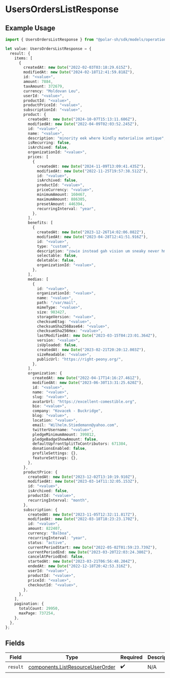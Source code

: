 # UsersOrdersListResponse

## Example Usage

```typescript
import { UsersOrdersListResponse } from "@polar-sh/sdk/models/operations";

let value: UsersOrdersListResponse = {
  result: {
    items: [
      {
        createdAt: new Date("2022-02-03T03:18:29.615Z"),
        modifiedAt: new Date("2024-02-18T12:41:59.818Z"),
        id: "<value>",
        amount: 7884,
        taxAmount: 372679,
        currency: "Moldovan Leu",
        userId: "<value>",
        productId: "<value>",
        productPriceId: "<value>",
        subscriptionId: "<value>",
        product: {
          createdAt: new Date("2024-10-07T15:13:11.606Z"),
          modifiedAt: new Date("2022-04-09T02:03:52.245Z"),
          id: "<value>",
          name: "<value>",
          description: "minority eek where kindly materialise antique",
          isRecurring: false,
          isArchived: false,
          organizationId: "<value>",
          prices: [
            {
              createdAt: new Date("2024-11-09T13:09:41.435Z"),
              modifiedAt: new Date("2022-11-25T19:57:38.512Z"),
              id: "<value>",
              isArchived: false,
              productId: "<value>",
              priceCurrency: "<value>",
              minimumAmount: 160467,
              maximumAmount: 886305,
              presetAmount: 446394,
              recurringInterval: "year",
            },
          ],
          benefits: [
            {
              createdAt: new Date("2023-12-26T14:02:06.082Z"),
              modifiedAt: new Date("2023-04-28T12:41:51.916Z"),
              id: "<value>",
              type: "custom",
              description: "zowie instead gah vision um sneaky never hmph",
              selectable: false,
              deletable: false,
              organizationId: "<value>",
            },
          ],
          medias: [
            {
              id: "<value>",
              organizationId: "<value>",
              name: "<value>",
              path: "/var/mail",
              mimeType: "<value>",
              size: 983427,
              storageVersion: "<value>",
              checksumEtag: "<value>",
              checksumSha256Base64: "<value>",
              checksumSha256Hex: "<value>",
              lastModifiedAt: new Date("2023-03-15T04:23:01.364Z"),
              version: "<value>",
              isUploaded: false,
              createdAt: new Date("2023-02-21T20:20:12.003Z"),
              sizeReadable: "<value>",
              publicUrl: "https://right-peony.org/",
            },
          ],
          organization: {
            createdAt: new Date("2022-04-17T14:16:27.461Z"),
            modifiedAt: new Date("2023-06-30T13:31:25.620Z"),
            id: "<value>",
            name: "<value>",
            slug: "<value>",
            avatarUrl: "https://excellent-comestible.org",
            bio: "<value>",
            company: "Kovacek - Buckridge",
            blog: "<value>",
            location: "<value>",
            email: "Wilhelm.Stiedemann@yahoo.com",
            twitterUsername: "<value>",
            pledgeMinimumAmount: 399812,
            pledgeBadgeShowAmount: false,
            defaultUpfrontSplitToContributors: 671384,
            donationsEnabled: false,
            profileSettings: {},
            featureSettings: {},
          },
        },
        productPrice: {
          createdAt: new Date("2023-12-02T13:10:19.910Z"),
          modifiedAt: new Date("2023-03-14T11:32:05.153Z"),
          id: "<value>",
          isArchived: false,
          productId: "<value>",
          recurringInterval: "month",
        },
        subscription: {
          createdAt: new Date("2023-11-05T12:32:11.817Z"),
          modifiedAt: new Date("2022-03-18T18:23:23.170Z"),
          id: "<value>",
          amount: 822407,
          currency: "Balboa",
          recurringInterval: "year",
          status: "active",
          currentPeriodStart: new Date("2022-05-02T01:59:23.739Z"),
          currentPeriodEnd: new Date("2023-03-20T22:03:24.380Z"),
          cancelAtPeriodEnd: false,
          startedAt: new Date("2023-03-21T06:56:48.204Z"),
          endedAt: new Date("2022-12-18T20:42:53.316Z"),
          userId: "<value>",
          productId: "<value>",
          priceId: "<value>",
          checkoutId: "<value>",
        },
      },
    ],
    pagination: {
      totalCount: 29950,
      maxPage: 737254,
    },
  },
};
```

## Fields

| Field                                                                                | Type                                                                                 | Required                                                                             | Description                                                                          |
| ------------------------------------------------------------------------------------ | ------------------------------------------------------------------------------------ | ------------------------------------------------------------------------------------ | ------------------------------------------------------------------------------------ |
| `result`                                                                             | [components.ListResourceUserOrder](../../models/components/listresourceuserorder.md) | :heavy_check_mark:                                                                   | N/A                                                                                  |